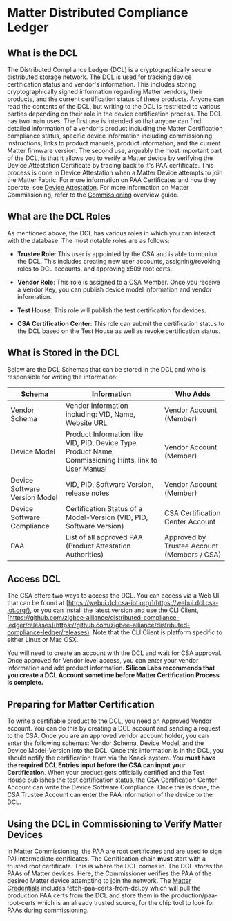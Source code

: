 # Matter Distributed Compliance Ledger

## What is the DCL

The Distributed Compliance Ledger (DCL) is a cryptographically secure distributed storage network. The DCL is used for tracking device certification status and vendor's information. This includes storing cryptographically signed information regarding Matter vendors, their products, and the current certification status of these products. Anyone can read the contents of the DCL, but writing to the DCL is restricted to various parties depending on their role in the device certification process. The DCL has two main uses. The first use is intended so that anyone can find detailed information of a vendor's product including the Matter Certification compliance status, specific device information including commissioning instructions, links to product manuals, product information, and the current Matter firmware version. The second use, arguably the most important part of the DCL, is that it allows you to verify a Matter device by verifying the Device Attestation Certificate by tracing back to it's PAA certificate. This process is done in Device Attestation when a Matter Device attempts to join the Matter Fabric. For more information on PAA Certificates and how they operate, see [Device Attestation](/matter/<docspace-docleaf-version>/matter-device-attestation). For more information on Matter Commissioning, refer to the [Commissioning](/matter/<docspace-docleaf-version>/matter-overview-guides/matter-commissioning) overview guide.

## What are the DCL Roles

As mentioned above, the DCL has various roles in which you can interact with the database. The most notable roles are as follows:

- **Trustee Role**: This user is appointed by the CSA and is able to monitor the DCL. This includes creating new user accounts, assigning/revoking roles to DCL accounts, and approving x509 root certs.

- **Vendor Role**: This role is assigned to a CSA Member. Once you receive a Vendor Key, you can publish device model information and vendor information.

- **Test House**: This role will publish the test certification for devices.

- **CSA Certification Center**: This role can submit the certification status to the DCL based on the Test House as well as revoke certification status.

## What is Stored in the DCL

Below are the DCL Schemas that can be stored in the DCL and who is responsible for writing the information:

| **Schema** | **Information** | **Who Adds** |
|------------|-----------------|--------------|
| Vendor Schema | Vendor Information including: VID, Name, Website URL | Vendor Account (Member) |
| Device Model | Product Information like VID, PID, Device Type Product Name, Commissioning Hints, link to User Manual | Vendor Account (Member) |
| Device Software Version Model | VID, PID, Software Version, release notes | Vendor Account (Member) |
| Device Software Compliance | Certification Status of a Model-Version (VID, PID, Software Version)  | CSA Certification Center Account |
| PAA | List of all approved PAA (Product Attestation Authorities) | Approved by Trustee Account (Members / CSA)  |

## Access DCL

The CSA offers two ways to access the DCL. You can access via a Web UI that can be found at [https://webui.dcl.csa-iot.org/](https://webui.dcl.csa-iot.org/), or you can install the latest version and use the CLI Client, [https://github.com/zigbee-alliance/distributed-compliance-ledger/releases](https://github.com/zigbee-alliance/distributed-compliance-ledger/releases). Note that the CLI Client is platform specific to either Linux or Mac OSX.

You will need to create an account with the DCL and wait for CSA approval. Once approved for Vendor level access, you can enter your vendor information and add product information. **Silicon Labs recommends that you create a DCL Account sometime before Matter Certification Process is complete.**

## Preparing for Matter Certification

To write a certifiable product to the DCL, you need an Approved Vendor account. You can do this by creating a DCL account and sending a request to the CSA. Once you are an approved vendor account holder, you can enter the following schemas: Vendor Schema, Device Model, and the Device Model-Version into the DCL. Once this information is in the DCL, you should notify the certification team via the Knack system. You **must have the required DCL Entries input before the CSA can input your Certification**. When your product gets officially certified and the Test House publishes the test certification status, the CSA Certification Center Account can write the Device Software Compliance. Once this is done, the CSA Trustee Account can enter the PAA information of the device to the DCL.

## Using the DCL in Commissioning to Verify Matter Devices

In Matter Commissioning, the PAA are root certificates and are used to sign PAI intermediate certificates. The Certification chain **must** start with a trusted root certificate. This is where the DCL comes in. The DCL stores the PAAs of Matter devices. Here, the Commissioner verifies the PAA of the desired Matter device attempting to join the network. The  [Matter Credentials](https://github.com/project-chip/connectedhomeip/tree/master/credentials) includes fetch-paa-certs-from-dcl.py which will pull the production PAA certs from the DCL and store them in the production/paa-root-certs which is an already trusted source, for the chip tool to look for PAAs during commissioning.

